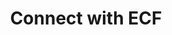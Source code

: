---
title: 'Connect with ECF'
shortname: 'Connect'
CTA: 'Contact Us'
caption: 'ECF wants to help coordinate projects and people in the ecosystem.'
draft: false
featured: true
weight: 3
---